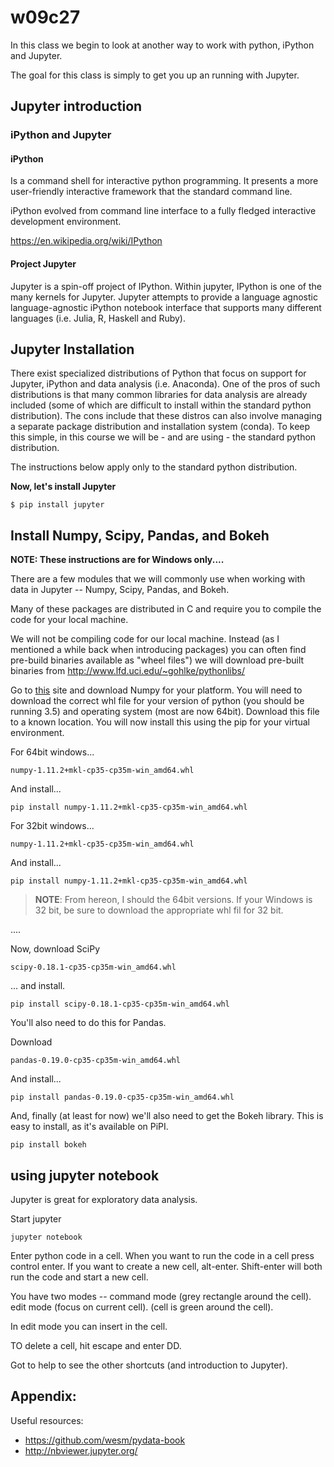 # w09c27

In this class we begin to look at another way to work with python, iPython and Jupyter.

The goal for this class is simply to get you up an running with Jupyter.

## Jupyter introduction

### iPython and Jupyter

#### iPython
Is a command shell for interactive python programming. It presents a more user-friendly interactive framework that the standard command line.

iPython evolved from command line interface to a fully fledged interactive development environment.

https://en.wikipedia.org/wiki/IPython

#### Project Jupyter

Jupyter is a spin-off project of IPython. Within jupyter, IPython is one of the many kernels for Jupyter. Jupyter attempts to provide a language agnostic language-agnostic iPython notebook interface that supports many different languages (i.e. Julia, R, Haskell and Ruby).

## Jupyter Installation

There exist specialized distributions of Python that focus on support for Jupyter, iPython and data analysis (i.e. Anaconda). One of the pros of such distributions is that many common libraries for data analysis are already included (some of which are difficult to install within the standard python distribution). The cons include that these distros can also involve managing a separate package distribution and installation system (conda). To keep this simple, in this course we will be - and are using - the standard python distribution.

The instructions below apply only to the standard python distribution.

__Now, let's install Jupyter__

```
$ pip install jupyter
```

## Install Numpy, Scipy, Pandas, and Bokeh

__NOTE: These instructions are for Windows only....__

There are a few modules that we will commonly use when working with data in Jupyter -- Numpy, Scipy, Pandas, and Bokeh.

Many of these packages are distributed in C and require you to compile the code for your local machine.

We will not be compiling code for our local machine. Instead (as I mentioned a while back when introducing packages) you can often find pre-build binaries available as "wheel files") we will download pre-built binaries from http://www.lfd.uci.edu/~gohlke/pythonlibs/

Go to [this](http://www.lfd.uci.edu/~gohlke/pythonlibs/) site and download Numpy for your platform. You will need to download the correct whl file for your version of python (you should be running 3.5) and operating system (most are now 64bit). Download this file to a known location. You will now install this using the pip for your virtual environment.

For 64bit windows...

```
numpy-1.11.2+mkl-cp35-cp35m-win_amd64.whl
```

And install...
```
pip install numpy-1.11.2+mkl-cp35-cp35m-win_amd64.whl
```

For 32bit windows...

```
numpy-1.11.2+mkl-cp35-cp35m-win_amd64.whl
```

And install...
```
pip install numpy-1.11.2+mkl-cp35-cp35m-win_amd64.whl
```




>__NOTE__: From hereon, I should the 64bit versions. If your Windows is 32 bit, be sure to download the appropriate whl fil for 32 bit.

....

Now, download SciPy

```
scipy-0.18.1-cp35-cp35m-win_amd64.whl
```

... and install.

```
pip install scipy-0.18.1-cp35-cp35m-win_amd64.whl
```

You'll also need to do this for Pandas.

Download
```
pandas-0.19.0-cp35-cp35m-win_amd64.whl
```

And install...
```
pip install pandas-0.19.0-cp35-cp35m-win_amd64.whl
```

And, finally (at least for now) we'll also need to get the Bokeh library. This is easy to install, as it's available on PiPI.

```
pip install bokeh
```

## using jupyter notebook

Jupyter is great for exploratory data analysis.

Start jupyter

```
jupyter notebook
```

Enter python code in a cell. When you want to run the code in a cell press control enter. If you want to create a new cell, alt-enter. Shift-enter will both run the code and start a new cell.

You have two modes -- command mode (grey rectangle around the cell).  edit mode (focus on current cell). (cell is green around the cell).

In edit mode you can insert in the cell.

TO delete a cell, hit escape and enter DD.

Got to help to see the other shortcuts (and introduction to Jupyter).




## Appendix:

Useful resources:

* https://github.com/wesm/pydata-book
* http://nbviewer.jupyter.org/
